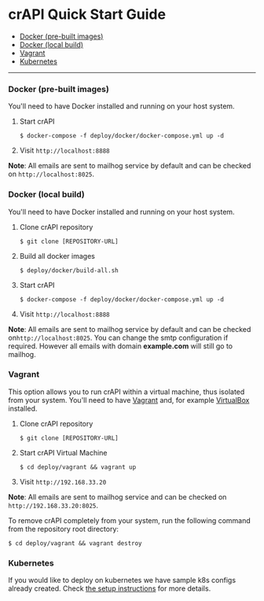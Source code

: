 

crAPI Quick Start Guide
=====
- [Docker (pre-built images)](#docker--pre-built-images-)
- [Docker (local build)](#docker--local-build-)
- [Vagrant](#vagrant)
- [Kubernetes](#kubernetes)

---

### Docker (pre-built images)

You'll need to have Docker installed and running on your host system.

1. Start crAPI
    ```
    $ docker-compose -f deploy/docker/docker-compose.yml up -d
    ```
2. Visit `http://localhost:8888`

**Note**: All emails are sent to mailhog service by default and can be checked on `http://localhost:8025`. 



### Docker (local build)

You'll need to have Docker installed and running on your host system.

1. Clone crAPI repository
    ```
    $ git clone [REPOSITORY-URL]
    ```
2. Build all docker images
    ```
    $ deploy/docker/build-all.sh
    ```
3. Start crAPI
    ```
    $ docker-compose -f deploy/docker/docker-compose.yml up -d
    ```
4. Visit `http://localhost:8888`

**Note**: All emails are sent to mailhog service by default and can be checked on`http://localhost:8025`.
You can change the smtp configuration if required. However all emails with domain **example.com** will still go to mailhog.



### Vagrant

This option allows you to run crAPI within a virtual machine, thus isolated from
your system. You'll need to have [Vagrant] and, for example [VirtualBox] installed.

1. Clone crAPI repository
    ```
    $ git clone [REPOSITORY-URL]
    ```
2. Start crAPI Virtual Machine
    ```
    $ cd deploy/vagrant && vagrant up
    ```
3. Visit `http://192.168.33.20`

**Note**: All emails are sent to mailhog service and can be checked on `http://192.168.33.20:8025`.

To remove crAPI completely from your system, run the following command from the repository root directory:

```
$ cd deploy/vagrant && vagrant destroy
```



### Kubernetes
If you would like to deploy on kubernetes we have sample k8s configs already created. Check [the setup instructions][setup-k8s] for more details.



[setup-k8s]: docs/setup.md#kubernetes-minikube
[Vagrant]: https://www.vagrantup.com/downloads
[VirtualBox]: https://www.virtualbox.org/wiki/Downloads
